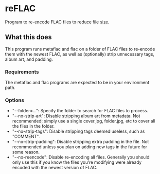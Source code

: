# reFLAC
Program to re-encode FLAC files to reduce file size.

## What this does
This program runs metaflac and flac on a folder of FLAC files to re-encode them with the newest FLAC, as well as (optionally) strip unnecessary tags, album art, and padding.

### Requirements
The metaflac and flac programs are expected to be in your environment path.

### Options
- "--folder=...": Specify the folder to search for FLAC files to process.
- "--no-strip-art": Disable stripping album art from metadata. Not recommended; simply use a single cover.jpg, folder.jpg, etc to cover all the files in the folder.
- "--no-strip-tags": Disable stripping tags deemed useless, such as "COMMENT".
- "--no-strip-padding": Disable stripping extra padding in the file. Not recommended unless you plan on adding new tags in the future for some reason.
- "--no-reencode": Disable re-encoding all files. Generally you should only use this if you know the files you're modifying were already encoded with the newest version of FLAC.
